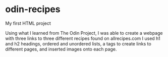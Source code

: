 # odin-recipes
My first HTML project

Using what I learned from The Odin Project, I was able to create a webpage with three links to three different recipes found on allrecipes.com
I used h1 and h2 headings, ordered and unordered lists, a tags to create links to different pages, and inserted images onto each page. 
